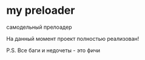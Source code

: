 # my preloader

самодельный прелоадер

На данный момент проект полностью реализован!

P.S. Все баги и недочеты - это фичи
